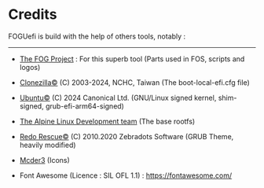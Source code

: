 # Credits

FOGUefi is build with the help of others tools, notably : 

---

- [The FOG Project](https://fogproject.org/) : For this superb tool
  (Parts used in FOS, scripts and logos)

- [Clonezilla©](https://clonezilla.org/) (C) 2003-2024, NCHC, Taiwan
  (The boot-local-efi.cfg file)

- [Ubuntu©](https://ubuntu.com/) (C) 2024 Canonical Ltd. 
  (GNU/Linux signed kernel, shim-signed, grub-efi-arm64-signed)

- [The Alpine Linux Development team](https://www.alpinelinux.org/) 
  (The base rootfs)

- [Redo Rescue©](http://redorescue.com/) (C) 2010.2020 Zebradots Software 
  (GRUB Theme, heavily modified)

- [Mcder3](https://github.com/KaOSx/midna)
  (Icons)

- Font Awesome (Licence : SIL OFL 1.1) : <https://fontawesome.com/>



